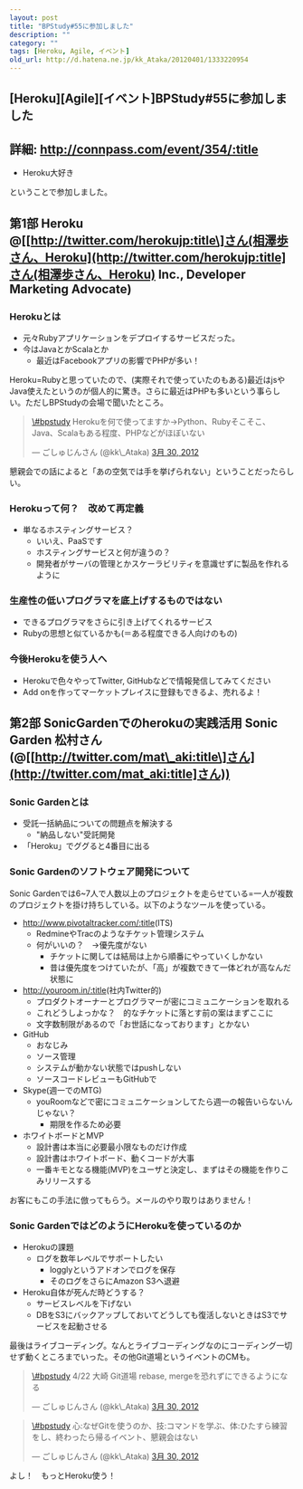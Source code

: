 ```yaml
---
layout: post
title: "BPStudy#55に参加しました"
description: ""
category: ""
tags: [Heroku, Agile, イベント]
old_url: http://d.hatena.ne.jp/kk_Ataka/20120401/1333220954
---
```


\[Heroku\]\[Agile\]\[イベント\]BPStudy\#55に参加しました
--------------------------------------------------------

詳細: <http://connpass.com/event/354/:title>
--------------------------------------------

-   Heroku大好き

ということで参加しました。

第1部 Heroku @\[[http://twitter.com/herokujp:title\]さん(相澤歩さん、Heroku](http://twitter.com/herokujp:title]さん(相澤歩さん、Heroku) Inc., Developer Marketing Advocate)
---------------------------------------------------------------------------------------------------------------------------------------------------------------------------

### Herokuとは

-   元々Rubyアプリケーションをデプロイするサービスだった。
-   今はJavaとかScalaとか
    -   最近はFacebookアプリの影響でPHPが多い！

Heroku=Rubyと思っていたので、(実際それで使っていたのもある)最近はjsやJava使えたというのが個人的に驚き。さらに最近はPHPも多いという事らしい。ただしBPStudyの会場で聞いたところ。

<blockquote class="twitter-tweet" lang="ja"><p><a href="https://twitter.com/search/%2523bpstudy">\#bpstudy</a> Herokuを何で使ってますか→Python、Rubyそこそこ、Java、Scalaもある程度、PHPなどがほぼいない</p>&mdash; ごしゅじんさん (@kk\_Ataka) <a href="https://twitter.com/kk_Ataka/status/185678418275336193" data-datetime="2012-03-30T10:42:39+00:00">3月 30, 2012</a></blockquote>

懇親会での話によると「あの空気では手を挙げられない」ということだったらしい。

### Herokuって何？　改めて再定義

-   単なるホスティングサービス？
    -   いいえ、PaaSです
    -   ホスティングサービスと何が違うの？
    -   開発者がサーバの管理とかスケーラビリティを意識せずに製品を作れるように

### 生産性の低いプログラマを底上げするものではない

-   できるプログラマをさらに引き上げてくれるサービス
-   Rubyの思想と似ているかも(＝ある程度できる人向けのもの)

### 今後Herokuを使う人へ

-   Herokuで色々やってTwitter, GitHubなどで情報発信してみてください
-   Add onを作ってマーケットプレイスに登録もできるよ、売れるよ！

第2部 SonicGardenでのherokuの実践活用 Sonic Garden 松村さん(@\[[http://twitter.com/mat\_aki:title\]さん](http://twitter.com/mat_aki:title]さん))
------------------------------------------------------------------------------------------------------------------------------------------------

### Sonic Gardenとは

-   受託一括納品についての問題点を解決する
    -   "納品しない"受託開発
-   「Heroku」でググると4番目に出る

### Sonic Gardenのソフトウェア開発について

Sonic Gardenでは6~7人で人数以上のプロジェクトを走らせている=一人が複数のプロジェクトを掛け持ちしている。以下のようなツールを使っている。

-   <http://www.pivotaltracker.com/:title>(ITS)
    -   RedmineやTracのようなチケット管理システム
    -   何がいいの？　→優先度がない
        -   チケットに関しては結局は上から順番にやっていくしかない
        -   昔は優先度をつけていたが、「高」が複数できて一体どれが高なんだ状態に
-   <http://youroom.in/:title>(社内Twitter的)
    -   プロダクトオーナーとプログラマーが密にコミュニケーションを取れる
    -   これどうしよっかな？　的なチケットに落とす前の案はまずここに
    -   文字数制限があるので「お世話になっております」とかない
-   GitHub
    -   おなじみ
    -   ソース管理
    -   システムが動かない状態ではpushしない
    -   ソースコードレビューもGitHubで
-   Skype(週一でのMTG)
    -   youRoomなどで密にコミュニケーションしてたら週一の報告いらないんじゃない？
        -   期限を作るため必要
-   ホワイトボードとMVP
    -   設計書は本当に必要最小限なものだけ作成
    -   設計書はホワイトボード、動くコードが大事
    -   一番キモとなる機能(MVP)をユーザと決定し、まずはその機能を作りこみリリースする

お客にもこの手法に倣ってもらう。メールのやり取りはありません！

### Sonic GardenではどのようにHerokuを使っているのか

-   Herokuの課題
    -   ログを数年レベルでサポートしたい
        -   logglyというアドオンでログを保存
        -   そのログをさらにAmazon S3へ退避
-   Heroku自体が死んだ時どうする？
    -   サービスレベルを下げない
    -   DBをS3にバックアップしておいてどうしても復活しないときはS3でサービスを起動させる

最後はライブコーディング。なんとライブコーディングなのにコーディング一切せず動くところまでいった。その他Git道場というイベントのCMも。

<blockquote class="twitter-tweet" lang="ja"><p><a href="https://twitter.com/search/%2523bpstudy">\#bpstudy</a> 4/22 大崎 Git道場 rebase, mergeを恐れずにできるようになる</p>&mdash; ごしゅじんさん (@kk\_Ataka) <a href="https://twitter.com/kk_Ataka/status/185690782274039809" data-datetime="2012-03-30T11:31:47+00:00">3月 30, 2012</a></blockquote>

<blockquote class="twitter-tweet" lang="ja"><p><a href="https://twitter.com/search/%2523bpstudy">\#bpstudy</a> 心:なぜGitを使うのか、技:コマンドを学ぶ、体:ひたすら練習をし、終わったら帰るイベント、懇親会はない</p>&mdash; ごしゅじんさん (@kk\_Ataka) <a href="https://twitter.com/kk_Ataka/status/185691196423798784" data-datetime="2012-03-30T11:33:25+00:00">3月 30, 2012</a></blockquote>

よし！　もっとHeroku使う！
